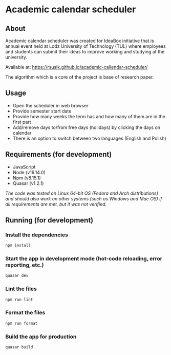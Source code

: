 # Academic calendar scheduler

## About

Academic calendar scheduler was created for IdeaBox initiative that is 
annual event held at Lodz University of Technology (TUL) 
where employees and students can submit their ideas to improve 
working and studying at the university.

Available at: https://rsusik.github.io/academic-callendar-scheduler/

The algorithm which is a core of the project is base of research paper.

## Usage
* Open the scheduler in web browser
* Provide semester start date
* Provide how many weeks the term has and how many of them are in the first part
* Add/remove days to/from free days (holidays) by clicking the days on calendar
* There is an option to switch between two languages (English and Polish)

## Requirements (for development)

* JavaScript
* Node (v16.14.0)
* Npm (v8.15.1)
* Quasar (v1.2.1)

_The code was tested on Linux 64-bit OS (Fedora and Arch distributions) and should also work on other systems (such as Windows and Mac OS) if all requirements are met, but it was not verified._


## Running (for development)

### Install the dependencies

```bash
npm install
```

### Start the app in development mode (hot-code reloading, error reporting, etc.)

```bash
quasar dev
```

### Lint the files

```bash
npm run lint
```

### Format the files

```bash
npm run format
```

### Build the app for production

```bash
quasar build
```
